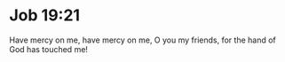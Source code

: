 # Job 19:21

Have mercy on me, have mercy on me, O you my friends, for the hand of God has touched me!
